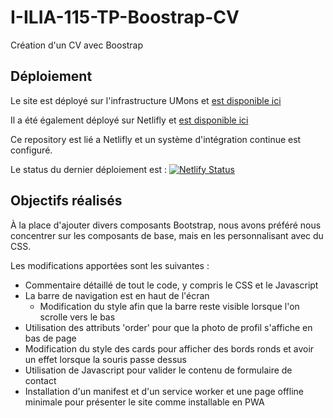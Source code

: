 # I-ILIA-115-TP-Boostrap-CV
Création d'un CV avec Boostrap

## Déploiement
Le site est déployé sur l'infrastructure UMons et [est disponible ici](https://mobile.ig.umons.ac.be/vanderaveron/)

Il a été également déployé sur Netlifly et [est disponible ici](https://cute-cheesecake-177050.netlify.app/)

Ce repository est lié a Netlifly et un système d'intégration continue est configuré.

Le status du dernier déploiement est : [![Netlify Status](https://api.netlify.com/api/v1/badges/6168b3a5-e68f-435d-8b00-941bcd5f385b/deploy-status)](https://app.netlify.com/sites/cute-cheesecake-177050/deploys)


## Objectifs réalisés
À la place d'ajouter divers composants Bootstrap, nous avons préféré nous concentrer sur les composants de base, mais en les personnalisant avec du CSS.

Les modifications apportées sont les suivantes :
- Commentaire détaillé de tout le code, y compris le CSS et le Javascript
- La barre de navigation est en haut de l'écran
  - Modification du style afin que la barre reste visible lorsque l'on scrolle vers le bas
- Utilisation des attributs 'order' pour que la photo de profil s'affiche en bas de page 
- Modification du style des cards pour afficher des bords ronds et avoir un effet lorsque la souris passe dessus
- Utilisation de Javascript pour valider le contenu de formulaire de contact
- Installation d'un manifest et d'un service worker et une page offline minimale pour présenter le site comme installable en PWA
